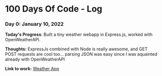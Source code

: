 # 100 Days Of Code - Log

### Day 0: January 10, 2022 

**Today's Progress**: Built a tiny weather webapp in Express.js, worked with OpenWeatherAPI.

**Thoughts:** ExpressJs combined with Node is really awesome, and GET POST requests are cool too... parsing JSON was easy since I was aquainted already with OpenWeatherAPI

**Link to work:** [Weather App](https://github.com/abilashsenth/LearningWebProjects/tree/main/WeatherProject)


